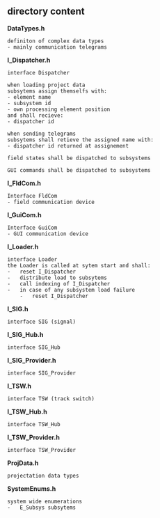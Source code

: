 ## directory content

**DataTypes.h**
```
definiton of complex data types
- mainly communication telegrams
```

**I_Dispatcher.h**
```
interface Dispatcher

when loading project data
subsytems assign themselfs with:
- element name
- subsystem id
- own processing element position
and shall recieve:
- dispatcher id

when sending telegrams
subsytems shall retieve the assigned name with:
- dispatcher id returned at assignement

field states shall be dispatched to subsystems

GUI commands shall be dispatched to subsystems
```

**I_FldCom.h**
```
Interface FldCom
- field communication device
```

**I_GuiCom.h**
```
Interface GuiCom
- GUI communication device
```

**I_Loader.h**
```
interface Loader
the Loader is called at sytem start and shall:
-   reset I_Dispatcher
-   distribute load to subsytems
-   call indexing of I_Dispatcher
-   in case of any subsystem load failure
    -   reset I_Dispatcher
```

**I_SIG.h**
```
interface SIG (signal)
```

**I_SIG_Hub.h**
```
interface SIG_Hub
```

**I_SIG_Provider.h**
```
interface SIG_Provider
```

**I_TSW.h**
```
interface TSW (track switch)
```

**I_TSW_Hub.h**
```
interface TSW_Hub
```

**I_TSW_Provider.h**
```
interface TSW_Provider
```

**ProjData.h**
```
projectation data types
```

**SystemEnums.h**
```
system wide enumerations
-   E_Subsys subsytems
```
